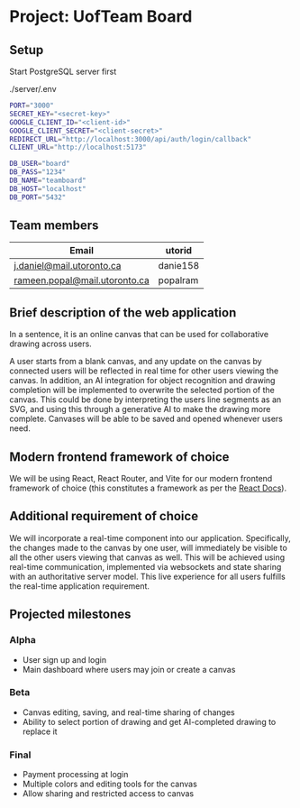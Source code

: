# Project: UofTeam Board

## Setup

Start PostgreSQL server first

./server/.env

```Bash
PORT="3000"
SECRET_KEY="<secret-key>"
GOOGLE_CLIENT_ID="<client-id>"
GOOGLE_CLIENT_SECRET="<client-secret>"
REDIRECT_URL="http://localhost:3000/api/auth/login/callback"
CLIENT_URL="http://localhost:5173"

DB_USER="board"
DB_PASS="1234"
DB_NAME="teamboard"
DB_HOST="localhost"
DB_PORT="5432"
```

## Team members

| Email                         | utorid   |
| ----------------------------- | -------- |
| j.daniel@mail.utoronto.ca     | danie158 |
| rameen.popal@mail.utoronto.ca | popalram |

## Brief description of the web application

In a sentence, it is an online canvas that can be used for collaborative drawing across users.

A user starts from a blank canvas, and any update on the canvas by connected users will be reflected in real time for other users viewing the canvas. In addition, an AI integration for object recognition and drawing completion will be implemented to overwrite the selected portion of the canvas. This could be done by interpreting the users line segments as an SVG, and using this through a generative AI to make the drawing more complete. Canvases will be able to be saved and opened whenever users need.

## Modern frontend framework of choice

We will be using React, React Router, and Vite for our modern frontend framework of choice (this constitutes a framework as per the [React Docs](https://react.dev/learn/creating-a-react-app#react-router-v7)).

## Additional requirement of choice

We will incorporate a real-time component into our application. Specifically, the changes made to the canvas by one user, will immediately be visible to all the other users viewing that canvas as well. This will be achieved using real-time communication, implemented via websockets and state sharing with an authoritative server model. This live experience for all users fulfills the real-time application requirement.

## Projected milestones

### Alpha

- User sign up and login
- Main dashboard where users may join or create a canvas

### Beta

- Canvas editing, saving, and real-time sharing of changes
- Ability to select portion of drawing and get AI-completed drawing to replace it

### Final

- Payment processing at login
- Multiple colors and editing tools for the canvas
- Allow sharing and restricted access to canvas
